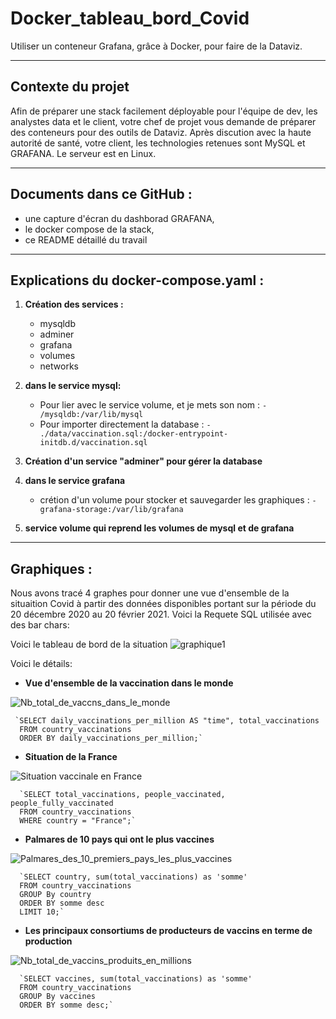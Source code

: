 # Docker_tableau_bord_Covid
Utiliser un conteneur Grafana, grâce à Docker, pour faire de la Dataviz.

**************************************************************************************************************
## Contexte du projet
Afin de préparer une stack facilement déployable pour l'équipe de dev, les analystes data et le client, votre chef de projet vous demande de préparer des conteneurs pour des outils de Dataviz. Après discution avec la haute autorité de santé, votre client, les technologies retenues sont MySQL et GRAFANA. Le serveur est en Linux.


**************************************************************************************************************
## Documents dans ce GitHub :
- une capture d'écran du dashborad GRAFANA,
- le docker compose de la stack,
- ce README détaillé du travail


**************************************************************************************************************
## Explications du docker-compose.yaml :

1) **Création des services :**
      - mysqldb
      - adminer
      - grafana
      - volumes
      - networks


2) **dans le service mysql:**
      -  Pour lier avec le service volume, et je mets son nom : `- /mysqldb:/var/lib/mysql`
      - Pour importer directement la database : `- ./data/vaccination.sql:/docker-entrypoint-initdb.d/vaccination.sql`

3) **Création d'un service "adminer" pour gérer la database** 

4) **dans le service grafana**
      - crétion d'un volume pour stocker et sauvegarder les graphiques : `- grafana-storage:/var/lib/grafana`          

5) **service volume qui reprend les volumes de mysql et de grafana**
  

**************************************************************************************************************
## Graphiques :
Nous avons tracé 4 graphes pour donner une vue d'ensemble de la situaition Covid à partir des données disponibles portant sur la période du 20 décembre 2020 au 20 février 2021.  Voici la Requete SQL utilisée avec des bar chars:

Voici le tableau de bord de la situation
      ![graphique1](https://github.com/MainaLD/Docker_tableau_bord_Covid/blob/main/grafana-storage/Dashboard-Analyse_Covid19_-_Grafana0406.png)

Voici le détails:
- **Vue d'ensemble de la vaccination dans le monde**

![Nb_total_de_vaccns_dans_le_monde](https://github.com/MainaLD/Docker_tableau_bord_Covid/blob/main/grafana-storage/Nb_total_de_vaccins_produits_en_millions_-_Grafana0406.png)
     
     `SELECT daily_vaccinations_per_million AS "time", total_vaccinations
      FROM country_vaccinations
      ORDER BY daily_vaccinations_per_million;`
      
- **Situation de la France**

![Situation vaccinale en France](https://github.com/MainaLD/Docker_tableau_bord_Covid/blob/main/grafana-storage/Situation%20vaccinale%20en%20France-%20Grafana%200406.png)
      
      `SELECT total_vaccinations, people_vaccinated, people_fully_vaccinated
      FROM country_vaccinations
      WHERE country = "France";`
      
 - **Palmares de 10 pays qui ont le plus vaccines**

![Palmares_des_10_premiers_pays_les_plus_vaccines](https://github.com/MainaLD/Docker_tableau_bord_Covid/blob/main/grafana-storage/Palmares_des_10_premiers_pays_les_plus_vaccines_-_Grafana0406.png)
      
      `SELECT country, sum(total_vaccinations) as 'somme'
      FROM country_vaccinations
      GROUP By country
      ORDER BY somme desc
      LIMIT 10;`
      
 - **Les principaux consortiums de producteurs de vaccins en terme de production**
 
 ![Nb_total_de_vaccins_produits_en_millions](https://github.com/MainaLD/Docker_tableau_bord_Covid/blob/main/grafana-storage/Nb_total_de_vaccins_produits_en_millions_-_Grafana0406.png)
      
      `SELECT vaccines, sum(total_vaccinations) as 'somme'
      FROM country_vaccinations
      GROUP By vaccines
      ORDER BY somme desc;`








